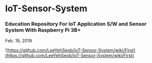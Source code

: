 # IoT-Sensor-System
<h3>Education Repository For IoT Application S/W and Sensor System With Raspberry Pi 3B+</h3>

Feb. 19, 2019

![https://github.com/LeeYehSeob/IoT-Sensor-System/wiki/First](https://github.com/LeeYehSeob/IoT-Sensor-System/wiki/First)
